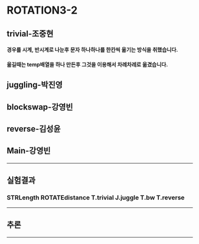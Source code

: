 # ROTATION3-2


## trivial-조중현
#### 경우를 시계, 반시계로 나눈후 문자 하나하나를 한칸씩 옮기는 방식을 취했습니다.
#### 옮길때는 temp배열을 하나 만든후 그것을 이용해서 차례차레로 옮겼습니다.
## juggling-박진영
####
## blockswap-강영빈
####
## reverse-김성윤
####
## Main-강영빈
####
* * * * * * * * * * *
## 실험결과
### STRLength	ROTATEdistance 	T.trivial	J.juggle	T.bw		T.reverse
---------------------------------------------------------------------

## 추론
####
* * *
